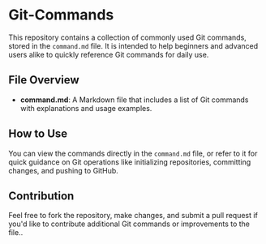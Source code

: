 # Git-Commands

This repository contains a collection of commonly used Git commands, stored in the `command.md` file. It is intended to help beginners and advanced users alike to quickly reference Git commands for daily use.

## File Overview

- **command.md**: A Markdown file that includes a list of Git commands with explanations and usage examples.

## How to Use

You can view the commands directly in the `command.md` file, or refer to it for quick guidance on Git operations like initializing repositories, committing changes, and pushing to GitHub.

## Contribution

Feel free to fork the repository, make changes, and submit a pull request if you'd like to contribute additional Git commands or improvements to the file..

